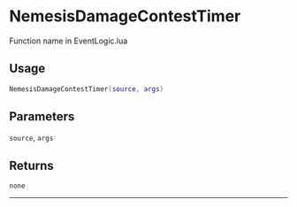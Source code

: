 # NemesisDamageContestTimer
Function name in EventLogic.lua
## Usage
```lua
NemesisDamageContestTimer(source, args)
```
## Parameters
`source`, `args`
## Returns
`none`

---